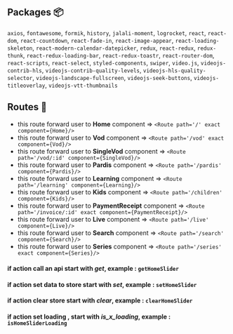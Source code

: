 ## Packages :package:
`axios`,
`fontawesome`,
`formik`,
`history`,
`jalali-moment`,
`logrocket`,
`react`,
`react-dom`,
`react-countdown`,
`react-fade-in`,
`react-image-appear`,
`react-loading-skeleton`,
`react-modern-calendar-datepicker`,
`redux`,
`react-redux`,
`redux-thunk`,
`react-redux-loading-bar`,
`react-redux-toastr`,
`react-router-dom`,
`react-scripts`,
`react-select`,
`styled-components`,
`swiper`,
`video.js`,
`videojs-contrib-hls`, 
`videojs-contrib-quality-levels`,
`videojs-hls-quality-selector`,
`videojs-landscape-fullscreen`,
`videojs-seek-buttons`,
`videojs-titleoverlay`,
`videojs-vtt-thumbnails` 


## Routes :door:
* this route forward user to __Home__ component           => `<Route path='/' exact component={Home}/>`
* this route forward user to __Vod__ component            => `<Route path='/vod' exact component={Vod}/>`
* this route forward user to __SingleVod__ component      => `<Route path='/vod/:id' component={SingleVod}/>`
* this route forward user to __Pardis__ component         => `<Route path='/pardis' component={Pardis}/>`
* this route forward user to __Learning__ component       => `<Route path='/learning' component={Learning}/>`
* this route forward user to __Kids__ component           => `<Route path='/children' component={Kids}/>`
* this route forward user to __PaymentReceipt__ component => `<Route path='/invoice/:id' exact component={PaymentReceipt}/>`
* this route forward user to __Live__ component           => `<Route path='/live' component={Live}/>`
* this route forward user to __Search__ component         => `<Route path='/search' component={Search}/>`
* this route forward user to __Series__ component         => `<Route path='/series' exact component={Series}/>`















#### if action call an api start with *get*,              example : `getHomeSlider`
#### if action set data to store start with *set*,        example : `setHomeSlider`
#### if action clear store start with *clear*,            example : `clearHomeSlider`
#### if action set loading , start with *is_x_loading*,   example : `isHomeSliderLoading`
